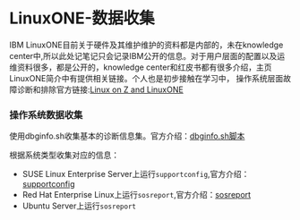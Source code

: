 # LinuxONE-数据收集
IBM LinuxONE目前关于硬件及其维护维护的资料都是内部的，未在knowledge center中,所以此处记笔记只会记录IBM公开的信息。对于用户层面的配置以及运维资料很多，都是公开的，knowledge center和红皮书都有很多介绍，主页LinuxONE简介中有提供相关链接。个人也是初步接触在学习中，
操作系统层面故障诊断和排除官方链接:[Linux on Z and LinuxONE](https://www.ibm.com/support/knowledgecenter/linuxonibm/liaaf/lnz_r_main.html)

### 操作系统数据收集
使用dbginfo.sh收集基本的诊断信息集。官方介绍：[dbginfo.sh脚本](https://www.ibm.com/support/knowledgecenter/linuxonibm/com.ibm.linux.z.lxsv/lxsv_ts_tool_dbginfo.html)

根据系统类型收集对应的信息：
- SUSE Linux Enterprise Server上运行`supportconfig`,官方介绍：[supportconfig](https://www.ibm.com/support/knowledgecenter/linuxonibm/com.ibm.linux.z.lxsv/lxsv_ts_tool_supportconfig.html)
- Red Hat Enterprise Linux上运行`sosreport`,官方介绍：[sosreport](https://www.ibm.com/support/knowledgecenter/linuxonibm/com.ibm.linux.z.lxsv/lxsv_ts_tool_sosreport.html)
- Ubuntu Server上运行`sosreport`
